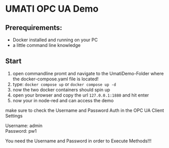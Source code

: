 # UMATI OPC UA Demo

## Prerequirements:
- Docker installed and running on your PC
- a little command line knowledge

## Start

1. open commandline promt and navigate to the UmatiDemo-Folder where the docker-compose.yaml file is located!
2. type: `docker compose up` or `docker compose up -d`
3. now the two docker containers should spin up
4. open your browser and copy the url `127.0.0.1:1880` and hit enter
5. now your in node-red and can access the demo

make sure to check the Username and Password Auth in the OPC UA Client Settings

Username: admin  
Password: pw1  

You need the Username and Password in order to Execute Methods!!!
